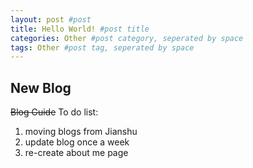 ```yaml
---
layout: post #post
title: Hello World! #post title
categories: Other #post category, seperated by space
tags: Other #post tag, seperated by space
---
```


## New Blog

<del>Blog Guide</del> To do list:

1. moving blogs from Jianshu
2. update blog once a week
3. re-create about me page
